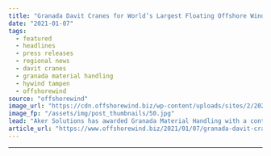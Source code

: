 ```yaml
---
title: "Granada Davit Cranes for World’s Largest Floating Offshore Wind Farm"
date: "2021-01-07"
tags: 
  - featured
  - headlines
  - press releases
  - regional news
  - davit cranes
  - granada material handling
  - hywind tampen
  - offshorewind
source: "offshorewind"
image_url: "https://cdn.offshorewind.biz/wp-content/uploads/sites/2/2021/01/07121025/Granada-Davit-Cranes-for-World%E2%80%99s-Largest-Floating-Offshore-Wind-Farm.jpg"
image_fp: "/assets/img/post_thumbnails/50.jpg"
lead: "Aker Solutions has awarded Granada Material Handling with a contract to supply eleven davit"
article_url: "https://www.offshorewind.biz/2021/01/07/granada-davit-cranes-for-worlds-largest-floating-offshore-wind-farm/"
---
```


---
